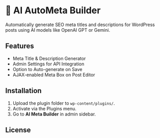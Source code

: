 # 🧠 AI AutoMeta Builder

Automatically generate SEO meta titles and descriptions for WordPress posts using AI models like OpenAI GPT or Gemini.

## Features

- Meta Title & Description Generator
- Admin Settings for API Integration
- Option to Auto-generate on Save
- AJAX-enabled Meta Box on Post Editor

## Installation

1. Upload the plugin folder to `wp-content/plugins/`.
2. Activate via the Plugins menu.
3. Go to **AI Meta Builder** in admin sidebar.

## License

